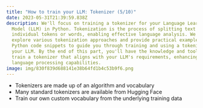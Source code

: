 ```yaml
---
title: "How to train your LLM: Tokenizer (5/10)"
date: 2023-05-31T21:39:59.838Z
description: We'll focus on training a tokenizer for your Language Learning
  Model (LLM) in Python. Tokenization is the process of splitting text into
  individual tokens or words, enabling effective language analysis. We'll
  explore various tokenization approaches and provide practical examples and
  Python code snippets to guide you through training and using a tokenizer in
  your LLM. By the end of this part, you'll have the knowledge and tools to
  train a tokenizer that aligns with your LLM's requirements, enhancing its
  language processing capabilities.
image: img/830f839d688141e38b64fd1b4c53b9f6.png
---
```

* T﻿okenizers are made up of an algorithm and vocabulary
* M﻿any standard tokenizers are available from Hugging Face
* Train our own custom vocabulary from the underlying training data